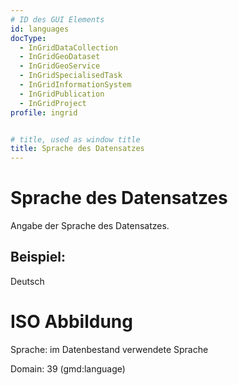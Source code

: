 ```yaml
---
# ID des GUI Elements
id: languages
docType:
  - InGridDataCollection
  - InGridGeoDataset
  - InGridGeoService
  - InGridSpecialisedTask
  - InGridInformationSystem
  - InGridPublication
  - InGridProject
profile: ingrid


# title, used as window title
title: Sprache des Datensatzes
---
```


# Sprache des Datensatzes

Angabe der Sprache des Datensatzes.

## Beispiel:

Deutsch


# ISO Abbildung

Sprache: im Datenbestand verwendete Sprache

Domain: 39 (gmd:language)
